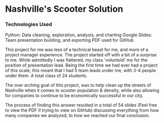 # Nashville's Scooter Solution

### Technologies Used
Python: Data cleaning, exploration, analysis, and charting
Google Slides: Team presentation building, and exporting PDF used for GitHub

This project for me was less of a technical beast for me, and more of a project manager experience. The project started off with a bit of a surprise to me. While admittedly I was flattered, my class 'voluntold' me for the position of presentation lead. Being the first time we had ever had a project of this scale, this meant that I had 5 team leads under me, with 3-4 people under them. A total class of 24 students.

The over arching goal of this project, was to help clean up the streets of Nashville when it comes to scooter population & density, while also allowing for companies to continue to be economically successful in our city. 

The process of finding this answer resulted in a total of 54 slides (Feel free to view the PDF if trying to view on GitHub) discussing everything from how many companies we analyzed,  to how we reached our final conclusion.


